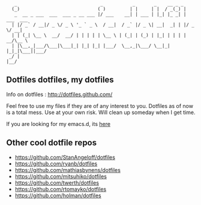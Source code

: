 ```
   _                               _           _       _    __ _ _
  (_)                             ( )         | |     | |  / _(_) |
   _  __ _ ___  ___  ___ _ __ ___ |/ ___    __| | ___ | |_| |_ _| | ___  ___
  | |/ _` / __|/ _ \/ _ \ '_ ` _ \  / __|  / _` |/ _ \| __|  _| | |/ _ \/ __|
  | | (_| \__ \  __/  __/ | | | | | \__ \ | (_| | (_) | |_| | | | |  __/\__ \
  | |\__,_|___/\___|\___|_| |_| |_| |___/  \__,_|\___/ \__|_| |_|_|\___||___/
 _/ |
|__/
```


## Dotfiles dotfiles, my dotfiles

Info on dotfiles : http://dotfiles.github.com/

Feel free to use my files if they are of any interest to you. Dotfiles as of now
is a total mess. Use at your own risk. Will clean up someday when I get time.

If you are looking for my emacs.d, its
[here](https://github.com/jaseemabid/emacs.d)

## Other cool dotfile repos

- https://github.com/StanAngeloff/dotfiles
- https://github.com/ryanb/dotfiles
- https://github.com/mathiasbynens/dotfiles
- https://github.com/mitsuhiko/dotfiles
- https://github.com/twerth/dotfiles
- https://github.com/rtomayko/dotfiles
- https://github.com/holman/dotfiles
